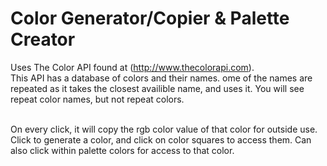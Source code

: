 # Color Generator/Copier & Palette Creator

Uses The Color API found at (http://www.thecolorapi.com). <br>
This API has a database of colors and their names. ome of the names are repeated as it takes the closest availible name, and uses it. You will see repeat color names, but not repeat colors. <br><br>

On every click, it will copy the rgb color value of that color for outside use. <br>
Click to generate a color, and click on color squares to access them. Can also click within palette colors for access to that color.
